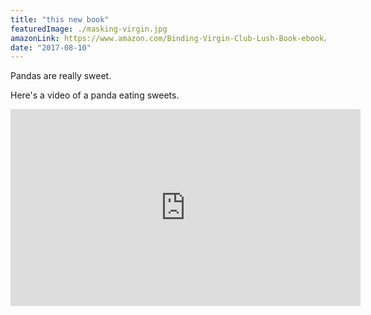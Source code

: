 ```yaml
---
title: "this new book"
featuredImage: ./masking-virgin.jpg
amazonLink: https://www.amazon.com/Binding-Virgin-Club-Lush-Book-ebook/dp/B07QL1Z24F
date: "2017-08-10"
---
```


Pandas are really sweet.

Here's a video of a panda eating sweets.

<iframe width="560" height="315" src="https://www.youtube.com/embed/4n0xNbfJLR8" frameborder="0" allowfullscreen></iframe>